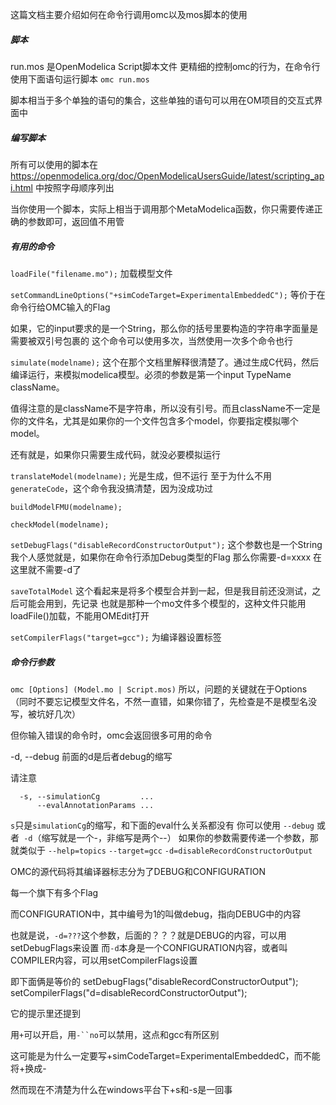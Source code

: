 这篇文档主要介绍如何在命令行调用omc以及mos脚本的使用

##### 脚本

run.mos 是OpenModelica Script脚本文件
更精细的控制omc的行为，在命令行使用下面语句运行脚本
`omc run.mos`

脚本相当于多个单独的语句的集合，这些单独的语句可以用在OM项目的交互式界面中

##### 编写脚本

所有可以使用的脚本在
https://openmodelica.org/doc/OpenModelicaUsersGuide/latest/scripting_api.html
中按照字母顺序列出

当你使用一个脚本，实际上相当于调用那个MetaModelica函数，你只需要传递正确的参数即可，返回值不用管

##### 有用的命令

`loadFile("filename.mo");`
加载模型文件

`setCommandLineOptions("+simCodeTarget=ExperimentalEmbeddedC");`
等价于在命令行给OMC输入的Flag

如果，它的input要求的是一个String，那么你的括号里要构造的字符串字面量是需要被双引号包裹的
这个命令可以使用多次，当然使用一次多个命令也行

`simulate(modelname);`
这个在那个文档里解释很清楚了。通过生成C代码，然后编译运行，来模拟modelica模型。必须的参数是第一个input TypeName className。

值得注意的是className不是字符串，所以没有引号。而且className不一定是你的文件名，尤其是如果你的一个文件包含多个model，你要指定模拟哪个model。

还有就是，如果你只需要生成代码，就没必要模拟运行

`translateModel(modelname);`
光是生成，但不运行
至于为什么不用`generateCode`，这个命令我没搞清楚，因为没成功过

`buildModelFMU(modelname);`

`checkModel(modelname);`

`setDebugFlags("disableRecordConstructorOutput");`
这个参数也是一个String
我个人感觉就是，如果你在命令行添加Debug类型的Flag
那么你需要-d=xxxx
在这里就不需要-d了

`saveTotalModel`
这个看起来是将多个模型合并到一起，但是我目前还没测试，之后可能会用到，先记录
也就是那种一个mo文件多个模型的，这种文件只能用loadFile()加载，不能用OMEdit打开


`setCompilerFlags("target=gcc");`
为编译器设置标签

##### 命令行参数

`omc [Options] (Model.mo | Script.mos)`
所以，问题的关键就在于Options
（同时不要忘记模型文件名，不然一直错，如果你错了，先检查是不是模型名没写，被坑好几次）

但你输入错误的命令时，omc会返回很多可用的命令

-d, --debug 前面的d是后者debug的缩写

请注意
```shell
  -s, --simulationCg         ...
      --evalAnnotationParams ...
```
`s`只是`simulationCg`的缩写，和下面的eval什么关系都没有
你可以使用
`--debug` 或者` -d`（缩写就是一个-，非缩写是两个--）
如果你的参数需要传递一个参数，那就类似于
`--help=topics`
`--target=gcc`
`-d=disableRecordConstructorOutput`


OMC的源代码将其编译器标志分为了DEBUG和CONFIGURATION

每一个旗下有多个Flag

而CONFIGURATION中，其中编号为1的叫做debug，指向DEBUG中的内容

也就是说，`-d=???`这个参数，后面的？？？就是DEBUG的内容，可以用setDebugFlags来设置
而`-d`本身是一个CONFIGURATION内容，或者叫COMPILER内容，可以用setCompilerFlags设置

即下面俩是等价的
setDebugFlags("disableRecordConstructorOutput");
setCompilerFlags("d=disableRecordConstructorOutput");



它的提示里还提到

用`+`可以开启，用`-``no`可以禁用，这点和gcc有所区别

这可能是为什么一定要写+simCodeTarget=ExperimentalEmbeddedC，而不能将+换成-

然而现在不清楚为什么在windows平台下+s和-s是一回事

